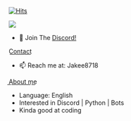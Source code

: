 [![Hits](http://hits.dwyl.com/Jakee8718/Jakee8718.svg)](http://hits.dwyl.com/Jakee8718/Jakee8718)


<p>
<img src=https://komarev.com/ghpvc/?username=jakee8718 />
</p>




- 👋 Join The [Discord!](https://discord.gg/qybBqmkcnE)

C͟o͟n͟t͟a͟c͟t͟
- 📫 Reach me at: Jakee8718


A͟b͟o͟u͟t͟ ͟m͟e͟
-  Language: English
-  Interested in Discord | Python | Bots
-  Kinda good at coding
<!---
Jakee8718/Jakee8718 is a ✨ special ✨ repository because its `README.md` (this file) appears on your GitHub profile.
You can click the Preview link to take a look at your changes.
--->

<p href="Jakee" align="center">
    <img alt="" src=Put Lanyard Here!/> <!-- https://lanyard.cnrad.dev/api/686033406450204690 (Show discord status)
</p>

<h1 align="center">Stats</h1>
<a href="https://github.com/Jakee8718"></a>
<p align="center">
  <img src="https://github-readme-stats.vercel.app/api?username=Jakee8718&theme=midnight-purple&show_icons=true" />
</p>

<!-- ![Anurag's GitHub stats](https://github-readme-stats.vercel.app/api?username=Jakee8718&theme=midnight-purple&show_icons=true)
 -->



